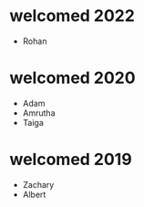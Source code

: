 # welcomed 2022
- Rohan

# welcomed 2020
- Adam
- Amrutha
- Taiga

# welcomed 2019
- Zachary
- Albert

